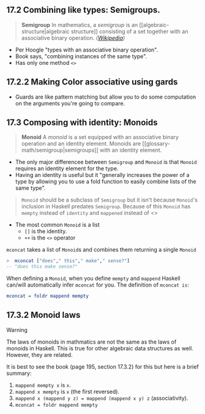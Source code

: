 ## 17.2 Combining like types: Semigroups.

>**Semigroup**
>In mathematics, a *semigroup* is an [[algebraic-structure|algebraic structure]] consisting of a set together with an associative binary operation. *([Wikipedia](https://en.wikipedia.org/wiki/Semigroup))*

- Per Hoogle "types with an associative binary operation".
- Book says, "combining instances of the same type".
- Has only one method `<>`

## 17.2.2 Making Color associative using gards

- Guards are like pattern matching but allow you to do some computation on the arguments you're going to compare.

## 17.3 Composing with identity: Monoids

>**Monoid**
>A *monoid* is a set equipped with an associative binary operation and an identity element. Monoids are [[glossary-math/semigroup|semigroups]] with an identity element.

- The only major differencee between `Semigroup` and `Monoid` is that `Monoid` requires an identity element for the type.
- Having an identity is useful but it "generally increases the power of a type by allowing you to use a fold function to easily combine lists of the same type".

> `Monoid` should be a subclass of `Semigroup` but it isn't because `Monoid`'s inclusion in Haskell predates `Semigroup`.
> Because of this `Monoid` has `mempty` instead of `identity` and `mappened` instead of <>


- The most common `Monoid` is a list
	-  `[]` is the identity.
	- `++`  is the `<>` operator

`mconcat` takes a list of `Monoid`s and combines them returning a single `Monoid`

```haskell
>  mconcat ["does"," this"," make"," sense?"]
-- "does this make sense?"
```

When defining a `Monoid`, when you define `mempty` and `mappend` Haskell can/will automatically infer `mconcat` for you. The definition of `mconcat is`:

```haskell
mconcat = foldr mappend mempty
```

## 17.3.2 Monoid laws

> [!WARNING]
> The laws of monoids in mathmatics are not the same as the laws of monoids in Haskell. This is true for other algebraic data structures as well. However, they are related.

It is best to see the book (page 195, section 17.3.2) for this but here is a brief summary:

1. `mappend mempty x` is `x`.
2. `mappend x mempty` is `x` (the first reversed).
3. `mappend x (mappend y z) = mappend (mappend x y) z` (associativity).
4. `mconcat = foldr mappend mempty`


